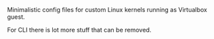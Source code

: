 Minimalistic config files for custom Linux kernels running as Virtualbox guest.


For CLI there is lot more stuff that can be removed.
